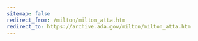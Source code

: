 ```yaml
---
sitemap: false 
redirect_from: /milton/milton_atta.htm 
redirect_to: https://archive.ada.gov/milton/milton_atta.htm 
---
```

